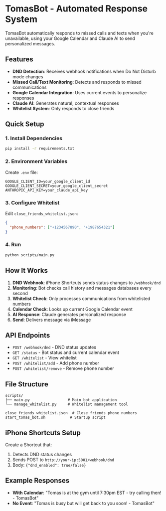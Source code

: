 # TomasBot - Automated Response System

TomasBot automatically responds to missed calls and texts when you're unavailable, using your Google Calendar and Claude AI to send personalized messages.

## Features

- **DND Detection**: Receives webhook notifications when Do Not Disturb mode changes
- **Missed Call/Text Monitoring**: Detects and responds to missed communications
- **Google Calendar Integration**: Uses current events to personalize responses
- **Claude AI**: Generates natural, contextual responses
- **Whitelist System**: Only responds to close friends

## Quick Setup

### 1. Install Dependencies
```bash
pip install -r requirements.txt
```

### 2. Environment Variables
Create `.env` file:
```env
GOOGLE_CLIENT_ID=your_google_client_id
GOOGLE_CLIENT_SECRET=your_google_client_secret
ANTHROPIC_API_KEY=your_claude_api_key
```

### 3. Configure Whitelist
Edit `close_friends_whitelist.json`:
```json
{
  "phone_numbers": ["+1234567890", "+1987654321"]
}
```

### 4. Run
```bash
python scripts/main.py
```

## How It Works

1. **DND Webhook**: iPhone Shortcuts sends status changes to `/webhook/dnd`
2. **Monitoring**: Bot checks call history and messages databases every second
3. **Whitelist Check**: Only processes communications from whitelisted numbers
4. **Calendar Check**: Looks up current Google Calendar event
5. **AI Response**: Claude generates personalized response
6. **Send**: Delivers message via iMessage

## API Endpoints

- `POST /webhook/dnd` - DND status updates
- `GET /status` - Bot status and current calendar event
- `GET /whitelist` - View whitelist
- `POST /whitelist/add` - Add phone number
- `POST /whitelist/remove` - Remove phone number

## File Structure

```
scripts/
├── main.py                 # Main bot application
└── manage_whitelist.py     # Whitelist management tool

close_friends_whitelist.json  # Close friends phone numbers
start_tomas_bot.sh           # Startup script
```

## iPhone Shortcuts Setup

Create a Shortcut that:
1. Detects DND status changes
2. Sends POST to `http://your-ip:5001/webhook/dnd`
3. Body: `{"dnd_enabled": true/false}`

## Example Responses

- **With Calendar**: "Tomas is at the gym until 7:30pm EST - try calling then! - TomasBot"
- **No Event**: "Tomas is busy but will get back to you soon! - TomasBot"